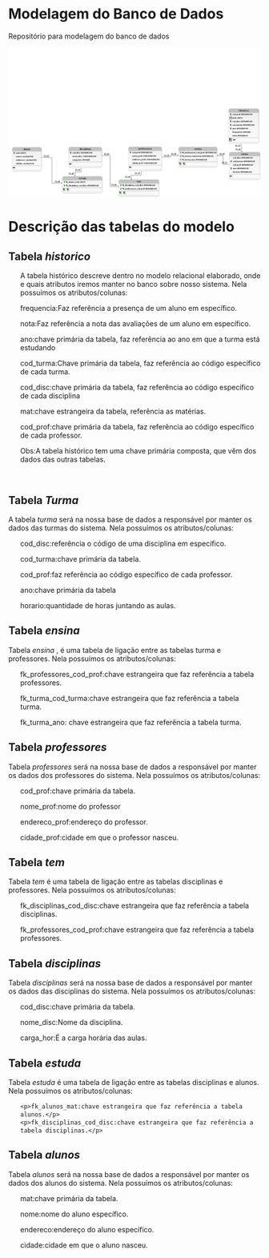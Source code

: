 # Modelagem do Banco de Dados
Repositório para modelagem do banco de dados

<div align="center">
  <img src="https://github.com/MikaelDiogo/README.md-/blob/main/provbdlogico2.png?raw=true"/>
</div>

# Descrição das tabelas do modelo

<h2>Tabela <i>historico</i></h2>

<ul>
  <p>A tabela histórico descreve dentro no modelo relacional elaborado, onde e quais atributos iremos manter no banco sobre nosso sistema. Nela possuímos os atributos/colunas: </p>
    <p>frequencia:Faz referência a presença de um aluno em específico.
    <p>nota:Faz referência a nota das avaliações de um aluno em específico.</p>
    <p>ano:chave primária da tabela, faz referência ao ano em que a turma está estudando</p>
    <p>cod_turma:Chave primária da tabela, faz referência ao código específico de cada turma.</p>
    <p>cod_disc:chave primária da tabela, faz referência ao código específico de cada disciplina</p>
    <p>mat:chave estrangeira da tabela, referência as matérias.</p>
    <p>cod_prof:chave primária da tabela, faz referência ao código específico de cada professor.</p>
    <p>Obs:A tabela histórico tem uma chave primária composta, que vêm dos dados das outras tabelas.</p>    
    </p>
    <br>
</ul>

<h2>Tabela <i>Turma</i></h2>
A tabela <i>turma</i> será na nossa base de dados a responsável por manter os dados das turmas do sistema.
Nela possuímos os atributos/colunas:
<ul>
   <p>cod_disc:referência o código de uma disciplina em específico.</p>
    <p>cod_turma:chave primária da tabela.</p>
    <p>cod_prof:faz referência ao código específico de cada professor.</p>
    <p>ano:chave primária da tabela</p>
    <p>horario:quantidade de horas juntando as aulas.</p>
</ul>

<h2>Tabela <i>ensina</i></h2>
Tabela <i>ensina</i> , é uma tabela de ligação entre as tabelas turma e professores. Nela possuímos os atributos/colunas:
<ul>
  <p>fk_professores_cod_prof:chave estrangeira que faz referência a tabela professores.</p>
    <p>fk_turma_cod_turma:chave estrangeira que faz referência a tabela turma.</p>
    <p>fk_turma_ano: chave estrangeira que faz referência a tabela turma.</p>
 </ul>
 
<h2>Tabela <i>professores</i></h2>
Tabela <i>professores</i> será na nossa base de dados a responsável por manter os dados dos professores do sistema.
Nela possuímos os atributos/colunas:

<ul>
  <p>cod_prof:chave primária da tabela.</p>
    <p>nome_prof:nome do professor</p>
    <p>endereco_prof:endereço do professor.</p>
    <p>cidade_prof:cidade em que o professor nasceu.</p>
</ul>

<h2>Tabela <i>tem</i></h2>
Tabela <i>tem</i> é uma tabela de ligação entre as tabelas disciplinas e professores. Nela possuímos os atributos/colunas:
<ul>
   <p>fk_disciplinas_cod_disc:chave estrangeira que faz referência a tabela disciplinas.</p>
    <p>fk_professores_cod_prof:chave estrangeira que faz referência a tabela professores. </p> 
   
</ul>

<h2>Tabela <i>disciplinas</i></h2>
Tabela <i>disciplinas</i> será na nossa base de dados a responsável por manter os dados das disciplinas do sistema.
Nela possuímos os atributos/colunas:
<ul>
  <p>cod_disc:chave primária da tabela.</p>
    <p>nome_disc:Nome da disciplina.</p>
    <p>carga_hor:É a carga horária das aulas.</p>
</ul>

<h2>Tabela <i>estuda</i></h2>
Tabela <i>estuda</i> é uma tabela de ligação entre as tabelas disciplinas e alunos. Nela possuímos os atributos/colunas:
<ul>
    
    <p>fk_alunos_mat:chave estrangeira que faz referência a tabela alunos.</p>
    <p>fk_disciplinas_cod_disc:chave estrangeira que faz referência a tabela disciplinas.</p>
</ul>

<h2>Tabela <i>alunos</i></h2>
Tabela <i>alunos</i> será na nossa base de dados a responsável por manter os dados dos alunos do sistema.
Nela possuímos os atributos/colunas:
<ul>
  <p>mat:chave primária da tabela.</p>
    <p>nome:nome do aluno específico.</p>
    <p>endereco:endereço do aluno específico.</p>
    <p>cidade:cidade em que o aluno nasceu.</p>
</ul>
